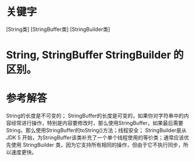 # 关键字

[String类] [StringBuffer类] [StringBuilder类]

# String, StringBuffer StringBuilder 的区别。

# 参考解答

String的长度是不可变的； 
StringBuffer的长度是可变的，如果你对字符串中的内容经常进行操作，特别是内容要修改时，那么使用StringBuffer，如果最后需要String，那么使用StringBuffer的toString()方法；线程安全； 
StringBuilder是从JDK 5 开始，为StringBuffer该类补充了一个单个线程使用的等价类；通常应该优先使用 StringBuilder 类，因为它支持所有相同的操作，但由于它不执行同步，所以速度更快。
